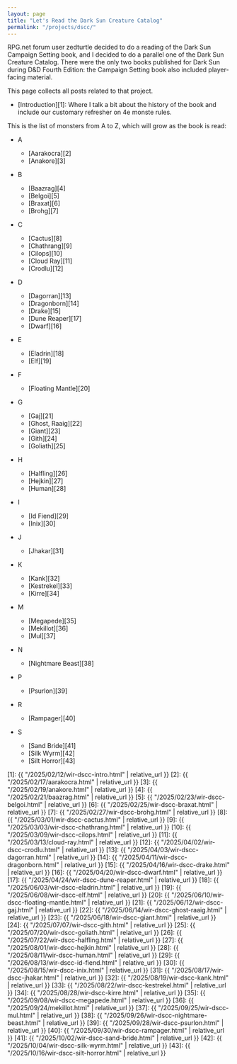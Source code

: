 ```yaml
---
layout: page
title: "Let's Read the Dark Sun Creature Catalog"
permalink: "/projects/dscc/"
---
```


RPG.net forum user zedturtle decided to do a reading of the Dark Sun Campaign
Setting book, and I decided to do a parallel one of the Dark Sun Creature
Catalog. There were the only two books published for Dark Sun during D&D Fourth
Edition: the Campaign Setting book also included player-facing material.

This page collects all posts related to that project.

- [Introduction][1]: Where I talk a bit about the history of the book and
  include our customary refresher on 4e monste rules.


This is the list of monsters from A to Z, which will grow as the book is read:

- A
  - [Aarakocra][2]
  - [Anakore][3]

- B
  - [Baazrag][4]
  - [Belgoi][5]
  - [Braxat][6]
  - [Brohg][7]

- C
  - [Cactus][8]
  - [Chathrang][9]
  - [Cilops][10]
  - [Cloud Ray][11]
  - [Crodlu][12]

- D
  - [Dagorran][13]
  - [Dragonborn][14]
  - [Drake][15]
  - [Dune Reaper][17]
  - [Dwarf][16]

- E
  - [Eladrin][18]
  - [Elf][19]

- F
  - [Floating Mantle][20]

- G
  - [Gaj][21]
  - [Ghost, Raaig][22]
  - [Giant][23]
  - [Gith][24]
  - [Goliath][25]

- H
  - [Halfling][26]
  - [Hejkin][27]
  - [Human][28]

- I
  - [Id Fiend][29]
  - [Inix][30]

- J
  - [Jhakar][31]

- K
  - [Kank][32]
  - [Kestrekel][33]
  - [Kirre][34]

- M
  - [Megapede][35]
  - [Mekillot][36]
  - [Mul][37]

- N
  - [Nightmare Beast][38]

- P
  - [Psurlon][39]

- R
  - [Rampager][40]

- S
  - [Sand Bride][41]
  - [Silk Wyrm][42]
  - [Silt Horror][43]

[1]: {{ "/2025/02/12/wir-dscc-intro.html" | relative_url }}
[2]: {{ "/2025/02/17/aarakocra.html" | relative_url }}
[3]: {{ "/2025/02/19/anakore.html" | relative_url }}
[4]: {{ "/2025/02/21/baazrag.html" | relative_url }}
[5]: {{ "/2025/02/23/wir-dscc-belgoi.html" | relative_url }}
[6]: {{ "/2025/02/25/wir-dscc-braxat.html" | relative_url }}
[7]: {{ "/2025/02/27/wir-dscc-brohg.html" | relative_url }}
[8]: {{ "/2025/03/01/wir-dscc-cactus.html" | relative_url }}
[9]: {{ "/2025/03/03/wir-dscc-chathrang.html" | relative_url }}
[10]: {{ "/2025/03/09/wir-dscc-cilops.html" | relative_url }}
[11]: {{ "/2025/03/13/cloud-ray.html" | relative_url }}
[12]: {{ "/2025/04/02/wir-dscc-crodlu.html" | relative_url }}
[13]: {{ "/2025/04/03/wir-dscc-dagorran.html" | relative_url }}
[14]: {{ "/2025/04/11/wir-dscc-dragonborn.html" | relative_url }}
[15]: {{ "/2025/04/16/wir-dscc-drake.html" | relative_url }}
[16]: {{ "/2025/04/20/wir-dscc-dwarf.html" | relative_url }}
[17]: {{ "/2025/04/24/wir-dscc-dune-reaper.html" | relative_url }}
[18]: {{ "/2025/06/03/wir-dscc-eladrin.html" | relative_url }}
[19]: {{ "/2025/06/08/wir-dscc-elf.html" | relative_url }}
[20]: {{ "/2025/06/10/wir-dscc-floating-mantle.html" | relative_url }}
[21]: {{ "/2025/06/12/wir-dscc-gaj.html" | relative_url }}
[22]: {{ "/2025/06/14/wir-dscc-ghost-raaig.html" | relative_url }}
[23]: {{ "/2025/06/18/wir-dscc-giant.html" | relative_url }}
[24]: {{ "/2025/07/07/wir-dscc-gith.html" | relative_url }}
[25]: {{ "/2025/07/20/wir-dscc-goliath.html" | relative_url }}
[26]: {{ "/2025/07/22/wir-dscc-halfling.html" | relative_url }}
[27]: {{ "/2025/08/01/wir-dscc-hejkin.html" | relative_url }}
[28]: {{ "/2025/08/11/wir-dscc-human.html" | relative_url }}
[29]: {{ "/2026/08/13/wir-dscc-id-fiend.html" | relative_url }}
[30]: {{ "/2025/08/15/wir-dscc-inix.html" | relative_url }}
[31]: {{ "/2025/08/17/wir-dscc-jhakar.html" | relative_url }}
[32]: {{ "/2025/08/19/wir-dscc-kank.html" | relative_url }}
[33]: {{ "/2025/08/22/wir-dscc-kestrekel.html" | relative_url }}
[34]: {{ "/2025/08/28/wir-dscc-kirre.html" | relative_url }}
[35]: {{ "/2025/09/08/wir-dscc-megapede.html" | relative_url }}
[36]: {{ "/2025/09/24/mekillot.html" | relative_url }}
[37]: {{ "/2025/09/25/wir-dscc-mul.html" | relative_url }}
[38]: {{ "/2025/09/26/wir-dscc-nightmare-beast.html" | relative_url }}
[39]: {{ "/2025/09/28/wir-dscc-psurlon.html" | relative_url }}
[40]: {{ "/2025/09/30/wir-dscc-rampager.html" | relative_url }}
[41]: {{ "/2025/10/02/wir-dscc-sand-bride.html" | relative_url }}
[42]: {{ "/2025/10/04/wir-dscc-silk-wyrm.html" | relative_url }}
[43]: {{ "/2025/10/16/wir-dscc-silt-horror.html" | relative_url }}
